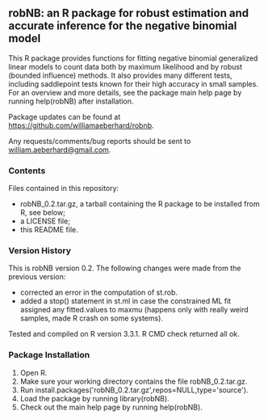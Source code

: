 robNB: an R package for robust estimation and accurate inference for the negative binomial model
------------------------------------------------------------------------------------------------

This R package provides functions for fitting negative binomial generalized linear models to count data both by maximum likelihood and by robust (bounded influence) methods. It also provides many different tests, including saddlepoint tests known for their high accuracy in small samples. For an overview and more details, see the package main help page by running help(robNB) after installation.

Package updates can be found at https://github.com/williamaeberhard/robnb.

Any requests/comments/bug reports should be sent to william.aeberhard@gmail.com.

### Contents

Files contained in this repository:

* robNB_0.2.tar.gz, a tarball containing the R package to be installed from R, see below;
* a LICENSE file;
* this README file.

### Version History

This is robNB version 0.2. The following changes were made from the previous version:

* corrected an error in the computation of st.rob.
* added a stop() statement in st.ml in case the constrained ML fit assigned any fitted.values to maxmu (happens only with really weird samples, made R crash on some systems).

Tested and compiled on R version 3.3.1. R CMD check returned all ok.

### Package Installation

1. Open R.
2. Make sure your working directory contains the file robNB_0.2.tar.gz.
3. Run install.packages('robNB_0.2.tar.gz',repos=NULL,type='source').
4. Load the package by running library(robNB).
5. Check out the main help page by running help(robNB).

